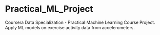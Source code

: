 # Practical_ML_Project
Coursera Data Specialization - Practical Machine Learning Course Project. Apply ML models on exercise activity data from accelerometers.
